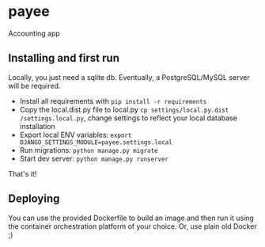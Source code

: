 # payee
Accounting app

## Installing and first run

Locally, you just need a sqlite db. Eventually, a PostgreSQL/MySQL server will be required.

- Install all requirements with ```pip install -r requirements```
- Copy the local.dist.py file to local.py ```cp settings/local.py.dist /settings.local.py```, change settings to reflect your local database installation
- Export local ENV variables: ```export DJANGO_SETTINGS_MODULE=payee.settings.local```
- Run migrations: ```python manage.py migrate```
- Start dev server: ```python manage.py runserver```

That's it!


## Deploying

You can use the provided Dockerfile to build an image and then run it using the container orchestration platform of your choice. 
Or, use plain old Docker ;)
